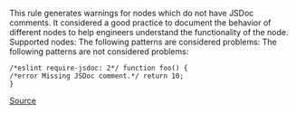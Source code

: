 This rule generates warnings for nodes which do not have JSDoc comments. It considered a good practice to document the behavior of different nodes to help engineers understand the functionality of the node. Supported nodes:
The following patterns are considered problems:
The following patterns are not considered problems:

```
/*eslint require-jsdoc: 2*/ function foo() {
/*error Missing JSDoc comment.*/ return 10;
}

```

[Source](http://eslint.org/docs/rules/require-jsdoc)
